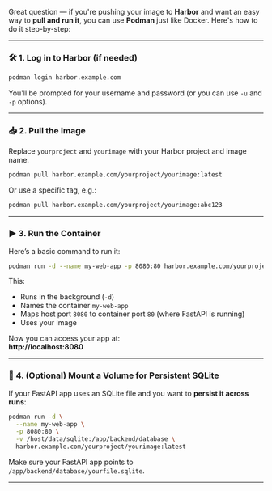 Great question — if you're pushing your image to **Harbor** and want an easy way to **pull and run it**, you can use **Podman** just like Docker. Here's how to do it step-by-step:

---

### 🛠️ 1. **Log in to Harbor (if needed)**

```bash
podman login harbor.example.com
```

You'll be prompted for your username and password (or you can use `-u` and `-p` options).

---

### 📥 2. **Pull the Image**

Replace `yourproject` and `yourimage` with your Harbor project and image name.

```bash
podman pull harbor.example.com/yourproject/yourimage:latest
```

Or use a specific tag, e.g.:
```bash
podman pull harbor.example.com/yourproject/yourimage:abc123
```

---

### ▶️ 3. **Run the Container**

Here’s a basic command to run it:

```bash
podman run -d --name my-web-app -p 8080:80 harbor.example.com/yourproject/yourimage:latest
```

This:
- Runs in the background (`-d`)
- Names the container `my-web-app`
- Maps host port `8080` to container port `80` (where FastAPI is running)
- Uses your image

Now you can access your app at:  
**http://localhost:8080**

---

### 🧱 4. (Optional) Mount a Volume for Persistent SQLite

If your FastAPI app uses an SQLite file and you want to **persist it across runs**:

```bash
podman run -d \
  --name my-web-app \
  -p 8080:80 \
  -v /host/data/sqlite:/app/backend/database \
  harbor.example.com/yourproject/yourimage:latest
```

Make sure your FastAPI app points to `/app/backend/database/yourfile.sqlite`.

---
